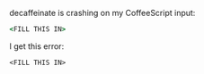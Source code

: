 <!--

☕️ 𝓭𝓮𝓬𝓪𝓯𝓯𝓮𝓲𝓷𝓪𝓽𝓮

Thanks for creating an issue! You can paste your code into http://decaffeinate-project.org/repl/ and then copy the URL to get a shareable link to your code. Pasting that URL into the issue as a markdown link is helpful, like so:

    [(repl)](http://decaffeinate-project.org/repl/#?evaluate=true&code=a%20b)

-->

decaffeinate is crashing on my CoffeeScript input:

```coffee
<FILL THIS IN>
```

<LINK TO REPL>

I get this error:

```
<FILL THIS IN>
```
